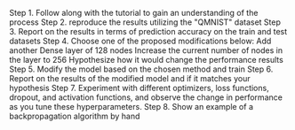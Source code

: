 Step 1. Follow along with the tutorial to gain an understanding of the process
Step 2. reproduce the results utilizing the "QMNIST" dataset
Step 3. Report on the results in terms of prediction accuracy on the train and test datasets 
Step 4. Choose one of the proposed modifications below:
Add another Dense layer of 128 nodes
Increase the current number of nodes in the layer to 256
Hypothesize how it would change the performance results
Step 5. Modify the model based on the chosen method and train
Step 6. Report on the results of the modified model and if it matches your hypothesis
Step 7. Experiment with different optimizers, loss functions, dropout, and activation functions, and observe the change in performance as you tune these hyperparameters.
Step 8. Show an example of a backpropagation algorithm by hand 

